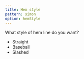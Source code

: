 ```yaml
---
title: Hem style
pattern: simon
option: hemStyle
---
```


What style of hem line do you want?

 - Straight
 - Baseball
 - Slashed
